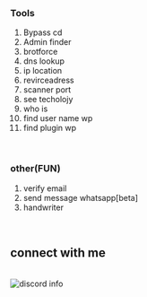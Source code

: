 
<hl>
<br>
<h3>Tools</h3>
<ol>
  <li>Bypass cd</li>
  <li>Admin finder</li>
  <li>brotforce</li>
  <li>dns lookup</li>
  <li>ip location</li>
  <li>revirceadress</li>
  <li>scanner port</li>
  <li>see techolojy</li>
  <li>who is</li>
  <li>find user name wp</li>
  <li>find plugin wp</li>
</ol> 
<hl>
<br>
<h3>other(FUN)</h3>
<ol>
    <li>verify email</li>
    <li>send message whatsapp[beta]</li>
    <li>handwriter</li>
</ol>
<hl>
<br>
<h2>connect with me</h2>
<br>
<img src="https://discord.c99.nl/widget/theme-1/899566068979363890.png" alt="discord info">
